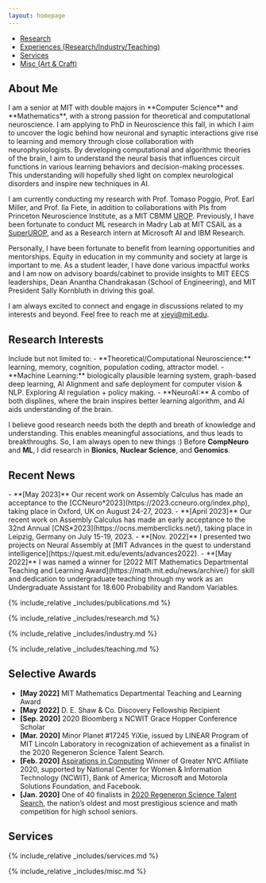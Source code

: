 ```yaml
---
layout: homepage
---
```

<nav class="sticky-nav">
  <ul>
    <li><a href="#research">Research</a></li>
    <li><a href="#research_exp">Experiences (Research/Industry/Teaching)</a></li>
    <li><a href="#services">Services</a></li>
    <li><a href="#misc">Misc (Art & Craft)</a></li>
  </ul>
</nav>

<h2 id="about">About Me</h2>
I am a senior at MIT with double majors in **Computer Science** and **Mathematics**, with a strong passion for theoretical and computational neuroscience. I am applying to PhD in Neuroscience this fall, in which I aim to uncover the logic behind how neuronal and synaptic interactions give rise to learning and memory through close collaboration with neurophysiologists. By developing computational and algorithmic theories of the brain, I aim to understand the neural basis that influences circuit functions in various learning behaviors and decision-making processes. This understanding will hopefully shed light on complex neurological disorders and inspire new techniques in AI. 

I am currently conducting my research with Prof. Tomaso Poggio, Prof. Earl Miller, and Prof. Ila Fiete, in addition to collaborations with PIs from Princeton Neuroscience Institute, as a MIT CBMM [UROP](https://cbmm.mit.edu/about/people/xie). Previously, I have been fortunate to conduct ML research in Madry Lab at MIT CSAIL as a [SuperUROP](https://superurop.mit.edu/scholars/eva-yi-xie/), and as a Research intern at Microsoft AI and IBM Research.

Personally, I have been fortunate to benefit from learning opportunities and mentorships. Equity in education in my community and society at large is important to me. As a student leader, I have done various impactful works and I am now on advisory boards/cabinet to provide insights to MIT EECS leaderships, Dean Anantha Chandrakasan (School of Engineering), and MIT President Sally Kornbluth in driving this goal.

I am always excited to connect and engage in discussions related to my interests and beyond. Feel free to reach me at [xieyi@mit.edu](mailto:xieyi@mit.edu). 

<h2 id="research">Research Interests</h2>
Include but not limited to:
- **Theoretical/Computational Neuroscience:** learning, memory, cognition, population coding, attractor model.
- **Machine Learning:** biologically plausible learning system, graph-based deep learning, AI Alignment and safe deployment for computer vision & NLP. Exploring AI regulation + policy making.
- **NeuroAI:** A combo of both displines, where the brain inspires better learning algorithm, and AI aids understanding of the brain.

I believe good research needs both the depth and breath of knowledge and understanding. This enables meaningful associations, and thus leads to breakthroughs. So, I am always open to new things :) Before **CompNeuro** and **ML**, I did research in **Bionics**, **Nuclear Science**, and **Genomics**.

<h2 id="news">Recent News</h2>
- **[May 2023]** Our recent work on Assembly Calculus has made an acceptance to the [CCNeuro*2023](https://2023.ccneuro.org/index.php), taking place in Oxford, UK on August 24-27, 2023. 
- **[April 2023]** Our recent work on Assembly Calculus has made an early acceptance to the 32nd Annual [CNS*2023](https://ocns.memberclicks.net/), taking place in Leipzig, Germany on July 15-19, 2023. 
- **[Nov. 2022]** I presented two projects on Neural Assembly at [MIT Advances in the quest to understand intelligence](https://quest.mit.edu/events/advances2022).
- **[May 2022]** I was named a winner for [2022 MIT Mathematics Departmental Teaching and Learning Award](https://math.mit.edu/news/archive/) for skill and
  dedication to undergraduate teaching through my work as an Undergraduate Assistant for 18.600 Probability and Random Variables.

{% include_relative _includes/publications.md %}

{% include_relative _includes/research.md %}

{% include_relative _includes/industry.md %}

{% include_relative _includes/teaching.md %}

<h2 id="awards">Selective Awards</h2>

- **[May 2022]** MIT Mathematics Departmental Teaching and Learning Award
- **[May 2022]** D. E. Shaw & Co. Discovery Fellowship Recipient
- **[Sep. 2020]** 2020 Bloomberg x NCWIT Grace Hopper Conference Scholar
- **[Mar. 2020]** Minor Planet #17245 YiXie, issued by LINEAR Program of MIT Lincoln Laboratory in recognization of achievement as a finalist in the 2020 Regeneron Science Talent Search.
- **[Feb. 2020]** [Aspirations in Computing](https://www.aspirations.org/) Winner of Greater NYC Affiliate 2020, supported by National Center for Women & Information Technology (NCWIT), Bank of America; Microsoft and Motorola Solutions Foundation, and Facebook.
- **[Jan. 2020]** One of 40 finalists in [2020 Regeneron Science Talent Search](https://www.societyforscience.org/regeneron-sts/2020-finalists/), the nation’s oldest and most prestigious science and math competition for high school seniors.

<h2 id="service">Services</h2>
{% include_relative _includes/services.md %}

{% include_relative _includes/misc.md %}